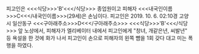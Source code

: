 피고인은 <<<식당>>>'B'<<</식당>>> 종업원이고 피해자 <<<내국인이름>>>C<<</내국인이름>>>(29세)은 손님이다.
피고인은 2019. 10. 6. 02:10경 고양시 일산동구 <<<구아래주소>>>D<<</구아래주소>>> <<<식당>>>'B'<<</식당>>> 앞 노상에서, 피해자가 엘리베이터 내에서 피고인에게 "창녀, 개같은년, 씨발년" 등 욕설을 한 것에 화가 나서 피고인이 손으로 피해자의 왼쪽 뺨을 1회 갖다 대고 미는 폭행을 하였다.
